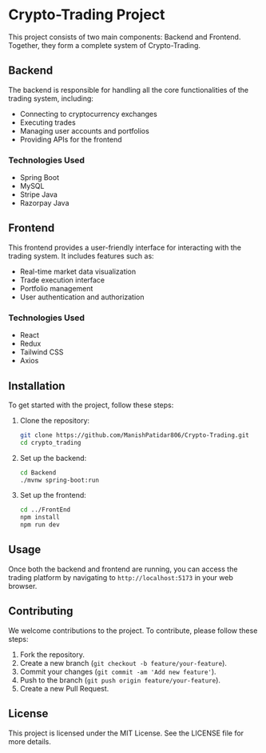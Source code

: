 # Crypto-Trading Project

This project consists of two main components: Backend and Frontend. Together, they form a complete system of Crypto-Trading.

## Backend

The backend is responsible for handling all the core functionalities of the trading system, including:
- Connecting to cryptocurrency exchanges
- Executing trades
- Managing user accounts and portfolios
- Providing APIs for the frontend

### Technologies Used
- Spring Boot
- MySQL
- Stripe Java
- Razorpay Java

## Frontend

This frontend provides a user-friendly interface for interacting with the trading system. It includes features such as:
- Real-time market data visualization
- Trade execution interface
- Portfolio management
- User authentication and authorization

### Technologies Used
- React
- Redux
- Tailwind CSS
- Axios

## Installation

To get started with the project, follow these steps:

1. Clone the repository:
    ```bash
    git clone https://github.com/ManishPatidar806/Crypto-Trading.git
    cd crypto_trading
    ```

2. Set up the backend:
    ```bash
    cd Backend
    ./mvnw spring-boot:run
    ```

3. Set up the frontend:
    ```bash
    cd ../FrontEnd
    npm install
    npm run dev
    ```

## Usage

Once both the backend and frontend are running, you can access the trading platform by navigating to `http://localhost:5173` in your web browser.

## Contributing

We welcome contributions to the project. To contribute, please follow these steps:
1. Fork the repository.
2. Create a new branch (`git checkout -b feature/your-feature`).
3. Commit your changes (`git commit -am 'Add new feature'`).
4. Push to the branch (`git push origin feature/your-feature`).
5. Create a new Pull Request.

## License

This project is licensed under the MIT License. See the LICENSE file for more details.
